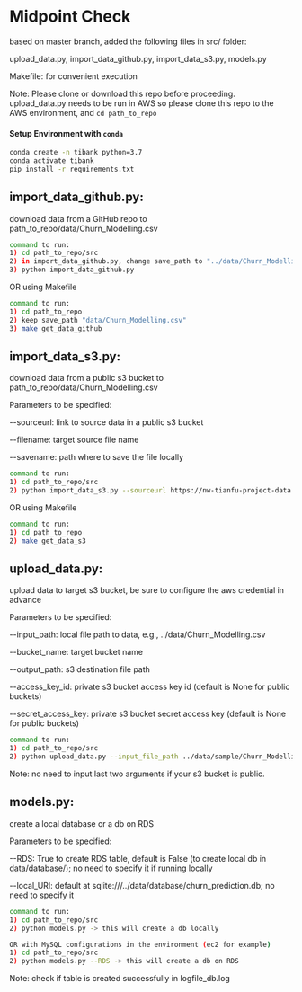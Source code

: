 # Midpoint Check

based on master branch, added the following files in src/ folder:

upload_data.py, import_data_github.py, import_data_s3.py, models.py

Makefile: for convenient execution

Note: Please clone or download this repo before proceeding. upload_data.py needs to be run in AWS so please clone this repo to the AWS environment, and `cd path_to_repo`

#### Setup Environment with `conda`

```bash
conda create -n tibank python=3.7
conda activate tibank
pip install -r requirements.txt

```

## import_data_github.py: 
download data from a GitHub repo to path_to_repo/data/Churn_Modelling.csv

```bash
command to run: 
1) cd path_to_repo/src 
2) in import_data_github.py, change save_path to "../data/Churn_Modelling.csv" 
3) python import_data_github.py
```

OR using Makefile
```bash
command to run:
1) cd path_to_repo 
2) keep save_path "data/Churn_Modelling.csv" 
3) make get_data_github
```

## import_data_s3.py: 
download data from a public s3 bucket to path_to_repo/data/Churn_Modelling.csv

Parameters to be specified:

--sourceurl: link to source data in a public s3 bucket

--filename: target source file name

--savename: path where to save the file locally

```bash
command to run:
1) cd path_to_repo/src
2) python import_data_s3.py --sourceurl https://nw-tianfu-project-data.s3.us-east-2.amazonaws.com/Churn_Modelling.csv --filename Churn_Modelling.csv --savename ../data/Churn_Modelling.csv
```

OR using Makefile
```bash
command to run:
1) cd path_to_repo 
2) make get_data_s3
```

## upload_data.py: 
upload data to target s3 bucket, be sure to configure the aws credential in advance

Parameters to be specified:

--input_path: local file path to data, e.g., ../data/Churn_Modelling.csv

--bucket_name: target bucket name

--output_path: s3 destination file path

--access_key_id: private s3 bucket access key id (default is None for public buckets)

--secret_access_key: private s3 bucket secret access key (default is None for public buckets)

```bash
command to run: 
1) cd path_to_repo/src 
2) python upload_data.py --input_file_path ../data/sample/Churn_Modelling.csv --bucket_name <my-s3-bucket-name> --output_file_path churn_data.csv --access_key_id <my_s3_access_key_id> --secret_access_key <my_s3_secret_access_key>
```

Note: no need to input last two arguments if your s3 bucket is public.

## models.py: 
create a local database or a db on RDS

Parameters to be specified:

--RDS: True to create RDS table, default is False (to create local db in data/database/); no need to specify it if running locally

--local_URI: default at sqlite:///../data/database/churn_prediction.db; no need to specify it

```bash
command to run: 
1) cd path_to_repo/src 
2) python models.py -> this will create a db locally

OR with MySQL configurations in the environment (ec2 for example)
1) cd path_to_repo/src
2) python models.py --RDS -> this will create a db on RDS
```
Note: check if table is created successfully in logfile_db.log

